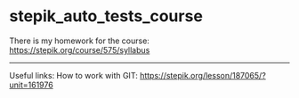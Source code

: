 # stepik_auto_tests_course
There is my homework for the course: https://stepik.org/course/575/syllabus

-----
Useful links:
How to work with GIT: https://stepik.org/lesson/187065/?unit=161976
